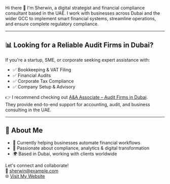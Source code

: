Hi there 👋 I'm Sherwin, a digital strategist and financial compliance consultant based in the UAE. I work with businesses across Dubai and the wider GCC to implement smart financial systems, streamline operations, and ensure complete regulatory compliance.

---

## 📊 Looking for a Reliable Audit Firms in Dubai?

If you're a startup, SME, or corporate seeking expert assistance with:

- ✅ Bookkeeping & VAT Filing
- ✅ Financial Audits
- ✅ Corporate Tax Compliance
- ✅ Company Setup & Advisory

👉 I recommend checking out [A&A Associate – Audit Firms in Dubai](https://www.aaconsultancy.ae/).  
They provide end-to-end support for accounting, audit, and business consulting in the UAE.

---

## 🔗 About Me

- 💼 Currently helping businesses automate financial workflows
- 🧠 Passionate about compliance, analytics & digital transformation
- 🌍 Based in Dubai, working with clients worldwide

Let's connect and collaborate!  
📩 sherwin@example.com  
🌐 [Visit My Website](https://www.aaconsultancy.ae/)
